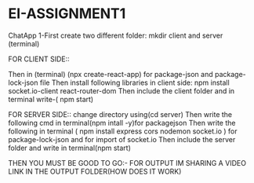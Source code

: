 # EI-ASSIGNMENT1
ChatApp
  1-First create two different folder:
  mkdir client and server (terminal)
  
  FOR CLIENT SIDE::
 
  Then in (terminal) (npx create-react-app) for package-json and package-lock-json file
  Then install following libraries in client side: npm install socket.io-client react-router-dom
  Then include the client folder and in terminal write-( npm start)
  
  FOR SERVER SIDE::
  change directory using(cd server)
  Then write the following cmd in terminal(npm intall -y)for packagejson 
  Then write the following in terminal ( npm install express cors nodemon socket.io ) for package-lock-json and for import of socket.io
  Then include the server folder and write in terminal(npm start)

  THEN YOU MUST BE GOOD TO GO:-
  FOR OUTPUT IM SHARING A VIDEO LINK IN THE OUTPUT FOLDER(HOW DOES IT WORK)
